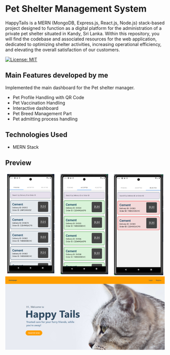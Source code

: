 # Pet Shelter Management System

HappyTails is a MERN (MongoDB, Express.js, React.js, Node.js) stack-based project designed to function as a digital platform for the administration of a private pet shelter situated in Kandy, Sri Lanka. Within this repository, you will find the codebase and associated resources for the web application, dedicated to optimizing shelter activities, increasing operational efficiency, and elevating the overall satisfaction of our customers.

[![License: MIT](https://img.shields.io/badge/License-MIT-yellow.svg)](https://opensource.org/licenses/MIT)

## Main Features developed by me
Implemented the main dashboard for the Pet shelter manager.
* Pet Profile Handling with QR Code
* Pet Vaccination Handling
* Interactive dashboard
* Pet Breed Management Part
* Pet admitting process handling

## Technologies Used

* MERN Stack

## Preview

![alt text](https://raw.githubusercontent.com/offisystw/portfolio/main/port_images/buld1.PNG)
![alt text](https://github.com/offisystw/portfolio/blob/main/port_images/happytail.PNG?raw=true)
